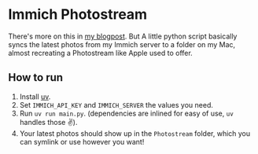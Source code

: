 # Immich Photostream

There's more on this in [my blogpost](https://jplattel.nl/post/2025-04-18-recreating-a-photostream-with-immich-and-python/). But A little python script basically syncs the latest photos from my Immich server to a folder on my Mac, almost recreating a Photostream like Apple used to offer. 

## How to run

1.  Install [uv](https://docs.astral.sh/uv/).
2.  Set `IMMICH_API_KEY` and `IMMICH_SERVER` the values you need.
3.  Run `uv run main.py`. (dependencies are inlined for easy of use, `uv` handles those ✌️).
4.  Your latest photos should show up in the `Photostream` folder, which you can symlink or use however you want! 

